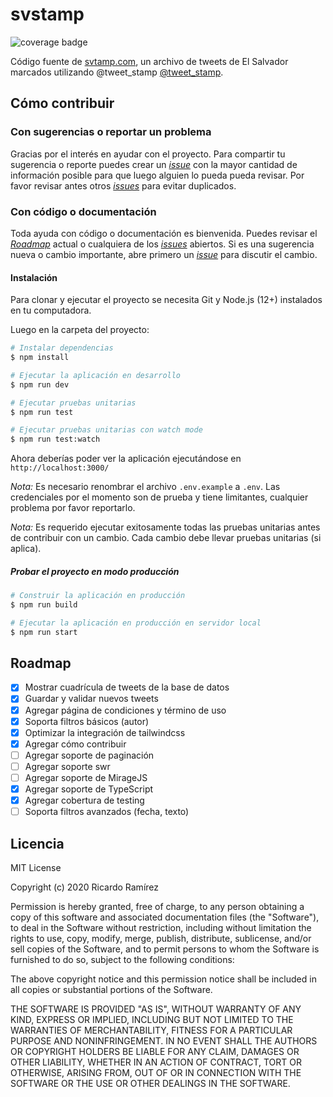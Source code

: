 # svstamp

![coverage badge](./coverage/badge.svg)

Código fuente de [svtamp.com](https://svstamp.com/), un archivo de tweets de El Salvador marcados utilizando @tweet_stamp [@tweet_stamp](https://tweetstamp.org/).

## Cómo contribuir

### Con sugerencias o reportar un problema

Gracias por el interés en ayudar con el proyecto. Para compartir tu sugerencia o reporte puedes crear un [_issue_](https://github.com/ricardoerl/svstamp/issues/new) con la mayor cantidad de información posible para que luego alguien lo pueda pueda revisar. Por favor revisar antes otros [_issues_](https://github.com/ricardoerl/svstamp/issues) para evitar duplicados.

### Con código o documentación

Toda ayuda con código o documentación es bienvenida. Puedes revisar el [_Roadmap_](#Roadmap) actual o cualquiera de los [_issues_](https://github.com/ricardoerl/svstamp/issues) abiertos. Si es una sugerencia nueva o cambio importante, abre primero un [_issue_](https://github.com/ricardoerl/svstamp/issues/new) para discutir el cambio.

#### Instalación

Para clonar y ejecutar el proyecto se necesita Git y Node.js (12+) instalados en tu computadora.

Luego en la carpeta del proyecto:

```bash
# Instalar dependencias
$ npm install

# Ejecutar la aplicación en desarrollo
$ npm run dev

# Ejecutar pruebas unitarias
$ npm run test

# Ejecutar pruebas unitarias con watch mode
$ npm run test:watch

```

Ahora deberías poder ver la aplicación ejecutándose en `http://localhost:3000/`

_Nota:_ Es necesario renombrar el archivo `.env.example` a `.env`. Las credenciales por el momento son de prueba y tiene limitantes, cualquier problema por favor reportarlo.

_Nota:_ Es requerido ejecutar exitosamente todas las pruebas unitarias antes de contribuir con un cambio. Cada cambio debe llevar pruebas unitarias (si aplica).

##### Probar el proyecto en modo producción

```bash
# Construir la aplicación en producción
$ npm run build

# Ejecutar la aplicación en producción en servidor local
$ npm run start
```

## Roadmap

- [x] Mostrar cuadrícula de tweets de la base de datos
- [x] Guardar y validar nuevos tweets
- [x] Agregar página de condiciones y término de uso
- [x] Soporta filtros básicos (autor)
- [x] Optimizar la integración de tailwindcss
- [x] Agregar cómo contribuir
- [ ] Agregar soporte de paginación
- [ ] Agregar soporte swr
- [ ] Agregar soporte de MirageJS
- [x] Agregar soporte de TypeScript
- [x] Agregar cobertura de testing
- [ ] Soporta filtros avanzados (fecha, texto)

## Licencia

MIT License

Copyright (c) 2020 Ricardo Ramírez

Permission is hereby granted, free of charge, to any person obtaining a copy
of this software and associated documentation files (the "Software"), to deal
in the Software without restriction, including without limitation the rights
to use, copy, modify, merge, publish, distribute, sublicense, and/or sell
copies of the Software, and to permit persons to whom the Software is
furnished to do so, subject to the following conditions:

The above copyright notice and this permission notice shall be included in all
copies or substantial portions of the Software.

THE SOFTWARE IS PROVIDED "AS IS", WITHOUT WARRANTY OF ANY KIND, EXPRESS OR
IMPLIED, INCLUDING BUT NOT LIMITED TO THE WARRANTIES OF MERCHANTABILITY,
FITNESS FOR A PARTICULAR PURPOSE AND NONINFRINGEMENT. IN NO EVENT SHALL THE
AUTHORS OR COPYRIGHT HOLDERS BE LIABLE FOR ANY CLAIM, DAMAGES OR OTHER
LIABILITY, WHETHER IN AN ACTION OF CONTRACT, TORT OR OTHERWISE, ARISING FROM,
OUT OF OR IN CONNECTION WITH THE SOFTWARE OR THE USE OR OTHER DEALINGS IN THE
SOFTWARE.

